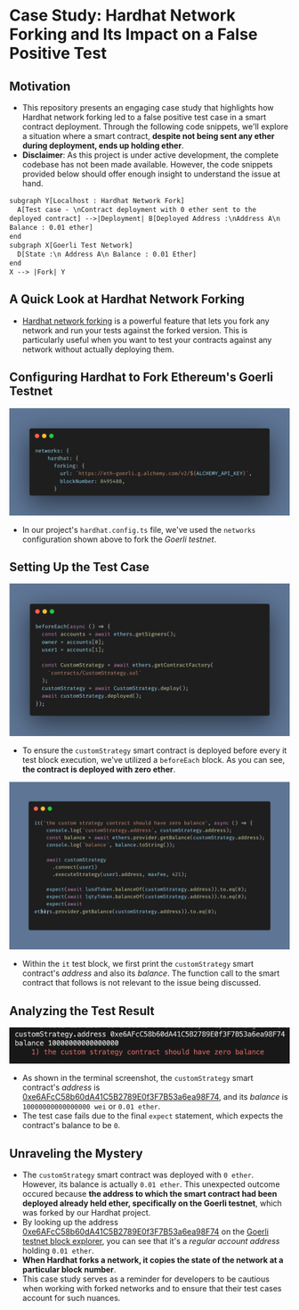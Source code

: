 # Case Study: Hardhat Network Forking and Its Impact on a False Positive Test

## Motivation

- This repository presents an engaging case study that highlights how Hardhat network forking led to a false positive test case in a smart contract deployment. Through the following code snippets, we'll explore a situation where a smart contract, **despite not being sent any ether during deployment, ends up holding ether**.
- **Disclaimer**: As this project is under active development, the complete codebase has not been made available. However, the code snippets provided below should offer enough insight to understand the issue at hand.

```graph LR
subgraph Y[Localhost : Hardhat Network Fork]
  A[Test case - \nContract deployment with 0 ether sent to the deployed contract] -->|Deployment| B[Deployed Address :\nAddress A\n Balance : 0.01 ether]
end
subgraph X[Goerli Test Network]
  D[State :\n Address A\n Balance : 0.01 Ether]
end
X --> |Fork| Y
```


## A Quick Look at Hardhat Network Forking

- [Hardhat network forking](https://hardhat.org/hardhat-network/docs/guides/forking-other-networks) is a powerful feature that lets you fork any network and run your tests against the forked version. This is particularly useful when you want to test your contracts against any network without actually deploying them.

## Configuring Hardhat to Fork Ethereum's Goerli Testnet

![hardhat.config.js](./assets/config.png)

- In our project's `hardhat.config.ts` file, we've used the `networks` configuration shown above to fork the _Goerli testnet_.

## Setting Up the Test Case

![before-each](./assets/before-each.png)

- To ensure the `customStrategy` smart contract is deployed before every it test block execution, we've utilized a `beforeEach` block. As you can see, **the contract is deployed with zero ether**.

![test case](./assets/test-case.png)

- Within the `it` test block, we first print the `customStrategy` smart contract's _address_ and also its _balance_. The function call to the smart contract that follows is not relevant to the issue being discussed.

## Analyzing the Test Result

![test result](./assets/test-result.png)

- As shown in the terminal screenshot, the `customStrategy` smart contract's _address_ is [0xe6AFcC58b60dA41C5B2789E0f3F7B53a6ea98F74](https://goerli.etherscan.io/address/0xe6AFcC58b60dA41C5B2789E0f3F7B53a6ea98F74), and its _balance_ is `10000000000000000 wei` or `0.01 ether`.
- The test case fails due to the final `expect` statement, which expects the contract's balance to be `0`.

## Unraveling the Mystery

- The `customStrategy` smart contract was deployed with `0 ether`. However, its balance is actually `0.01 ether`. This unexpected outcome occured because **the address to which the smart contract had been deployed already held ether, specifically on the Goerli testnet**, which was forked by our Hardhat project.
- By looking up the address [0xe6AFcC58b60dA41C5B2789E0f3F7B53a6ea98F74](https://goerli.etherscan.io/address/0xe6AFcC58b60dA41C5B2789E0f3F7B53a6ea98F74) on the [Goerli testnet block explorer](https://goerli.etherscan.io/), you can see that it's a _regular account address_ holding `0.01 ether`.
- **When Hardhat forks a network, it copies the state of the network at a particular block number**. 
- This case study serves as a reminder for developers to be cautious when working with forked networks and to ensure that their test cases account for such nuances.
